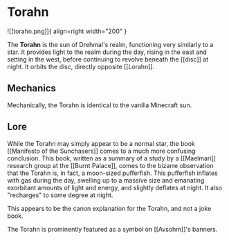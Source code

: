 # Torahn

![[torahn.png]]{ align=right width="200" }

The **Torahn** is the sun of Drehmal's realm, functioning very similarly to a star. It provides light to the realm during the day, rising in the east and setting in the west, before continuing to revolve beneath the [[disc]] at night. It orbits the disc, directly opposite [[Lorahn]].

## Mechanics

Mechanically, the Torahn is identical to the vanilla Minecraft sun.

## Lore

While the Torahn may simply appear to be a normal star, the book [[Manifesto of the Sunchasers]] comes to a much more confusing conclusion. This book, written as a summary of a study by a [[Maelmari]] research group at the [[Burnt Palace]], comes to the bizarre observation that the Torahn is, in fact, a moon-sized pufferfish. This pufferfish inflates with gas during the day, swelling up to a massive size and emanating exorbitant amounts of light and energy, and slightly deflates at night. It also "recharges" to some degree at night.

This appears to be the canon explanation for the Torahn, and not a joke book.

The Torahn is prominently featured as a symbol on [[Avsohm]]'s banners.

